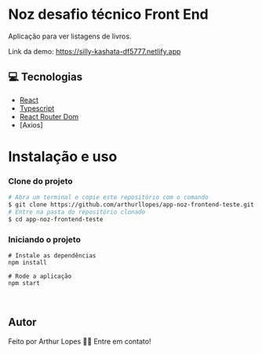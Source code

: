 # Noz desafio técnico Front End
Aplicação para ver listagens de livros.</br>

Link da demo: https://silly-kashata-df5777.netlify.app


## 💻 Tecnologias

 - [React](https://pt-br.reactjs.org/)
 - [Typescript](https://www.typescriptlang.org/)
 - [React Router Dom](https://v5.reactrouter.com/web/guides/quick-start)
 - [Axios]
 

# Instalação e uso

### **Clone do projeto**

```bash
# Abra um terminal e copie este repositório com o comando
$ git clone https://github.com/arthurllopes/app-noz-frontend-teste.git
# Entre na pasta do repositório clonado
$ cd app-noz-frontend-teste
```

### **Iniciando o projeto**

```
# Instale as dependências
npm install

# Rode a aplicação
npm start
```
<br>


## Autor
Feito por Arthur Lopes 👋🏽 Entre em contato!
